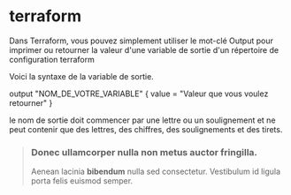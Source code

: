 # terraform

Dans Terraform, vous pouvez simplement utiliser le mot-clé Output pour imprimer ou retourner la valeur d'une variable de sortie d'un répertoire de configuration terraform

Voici la syntaxe de la variable de sortie.

output "NOM_DE_VOTRE_VARIABLE" {
    value = "Valeur que vous voulez retourner"
}

le nom de sortie doit commencer par une lettre ou un soulignement et ne peut contenir que des lettres, des chiffres, des soulignements et des tirets.

> ### Donec ullamcorper nulla non metus auctor fringilla.
> Aenean lacinia **bibendum** nulla sed consectetur.
> Vestibulum id ligula porta felis euismod semper.
